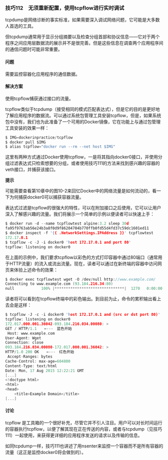 ### 技巧112　无须重新配置，使用tcpflow进行实时调试

tcpdump是网络诊断的事实标准，如果需要深入调试网络问题，它可能是大多数人首选的工具。

但tcpdump通常用于显示分组摘要以及检查分组首部和协议信息——它对于两个程序之间应用层数据流的展示并不是很完善。但是这些信息在调查两个应用程序间的通信问题时可能非常重要。

#### 问题

需要监控容器化应用程序的通信数据。

#### 解决方案

使用tcpflow捕获通过接口的流量。

tcpflow类似于tcpdump（接受相同的模式匹配表达式），但是它的目的是更好地了解应用程序的数据流。可以通过系统包管理工具安装tcpflow，但是，如果系统包中没有，我们也为此准备了一个可用的Docker镜像，它在功能上与通过包管理工具安装的效果一样：

```c
$ IMG=dockerinpractice/tcpflow
$ docker pull $IMG
$ alias tcpflow="docker run --rm --net host $IMG"
```

这里有两种方式通过Docker使用tcpflow，一是将其指向docker0接口，并使用分组过滤表达式只检索想要的分组，或者使用技巧111的方法来找到感兴趣的容器的veth接口，并捕获该接口。



**提示**

可能需要查看第10章中的图10-2来回忆Docker中的网络流量是如何流动的，看一下为何捕获docker0可以捕获容器流量。



表达式过滤是tcpflow的很强大的特性，可以在附加接口之后使用，它可以让用户深入了解感兴趣的流量。我们将展示一个简单的示例以便读者可以快速上手：

```c
$ docker run -d --name tcpflowtest alpine:3.2 sleep 30d
fa95f9763ab56e24b3a8f0d9f86204704b770ffb0fd55d4fd37c59dc1601ed11
$ docker inspect -f '{{ .NetworkSettings.IPAddress }}' tcpflowtest
172.17.0.1
$ tcpflow -c -J -i docker0 'host 172.17.0.1 and port 80'
tcpflow: listening on docker0
```

在上面的示例中，我们要求tcpflow以彩色的方式打印容器中通过80端口（通常用于HTTP流量）的流入或流出流量。现在，读者可以通过在新终端的容器中访问网页来体验上述命令的效果：

```c
$ docker exec tcpflowtest wget -O /dev/null http://www.example.com/
Connecting to www.example.com (93.184.216.34:80)
null            100% |*******************************|  1270   0:00:00 ETA
```

读者将可以看到在tcpflow终端中的彩色输出。到目前为止，命令的累积输出看上去会是这样：

```c
$ tcpflow -J -c -i docker0 'host 172.17.0.1 and (src or dst port 80)'
tcpflow: listening on docker0
172.017.000.001.36042-093.184.216.034.00080: >
GET / HTTP/1.1　　⇽---　蓝色开始
 Host: www.example.com
User-Agent: Wget
Connection: close
093.184.216.034.00080-172.017.000.001.36042: >
HTTP/1.0 200 OK　　⇽---　红色开始
 Accept-Ranges: bytes
Cache-Control: max-age=604800
Content-Type: text/html
Date: Mon, 17 Aug 2015 12:22:21 GMT
[...]
<!doctype html>
<html>
<head>
    <title>Example Domain</title>
[...]
```

#### 讨论

tcpflow 是工具箱的一个很好补充，尽管它并不引人注目。用户可以对长时间运行的容器执行tcpflow，以便了解其现在正在传送的内容，或者与tcpdump（见技巧111）一起使用，来获得更详细的应用程序发送的请求以及传输的信息。

如同tcpdump一样，技巧111也讲述了用nsenter来监控一个容器而不是所有容器的流量（这正是监控docker0将会做到的）。


